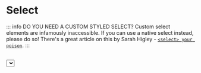 # Select

::: info DO YOU NEED A CUSTOM STYLED SELECT?
Custom select elements are infamously inaccessible. If you can use a native select instead, please do so!
There's a great article on this by Sarah Higley - [`<select> your poison`](https://sarahmhigley.com/writing/select-your-poison/).
:::

<br/>

<script lang="ts" setup>
  import Select from './select/Select.vue'
  import './select/select.css'
</script>

<ClientOnly>
  <ComponentPreview>
      <Select />
  </ComponentPreview>
</ClientOnly>

::: code-group
<<< ./select/Select.vue#snippet
<<< ./select/select.css
:::

## Anatomy

Select does use `<PeachyInput.Label />`, not be be confused with it's own `Label` component, which is used as a label inside the list of options.

```vue
<template>
  <PeachyInput.Input>
    <PeachySelect.Input>
      <PeachyInput.Label />

      <PeachySelect.Trigger />

      <PeachySelect.Target>
        <PeachySelect.List>
          <PeachySelect.Label />
          <PeachySelect.Separator />

          <PeachySelect.Item>
            <PeachySelect.Indicator />
          </PeachySelect.Item>
        </PeachySelect.List>
      </PeachySelect.Target>
    </PeachySelect.Input>
  </PeachyInput.Input>
</template>

<script lang="ts" setup>
  import { PeachyInput, PeachySelect } from "typeach";
</script>
```

::: warning ACCESSIBILITY FOR AN EMPTY SELECT
The component clears the values when pressing <kbd>Backspace</kbd> or <kbd>Delete</kbd>, however this is not a recognized pattern for clearing a listbox, and is not available on devices not connected to a keyboard (e.g. mobile) - so it is important to communicate this shortcut to the user if you want them to be aware of it, and offer an alternative.

The recommended approach is to **have one of the options represent no value, such as a "None" option.** In [the example](#select), if I detect that the selected item is "none", I clear the value.
:::

## Props & Emits

### `Input`

::: info DISABLED
There is no disabled state for the select. You're expected to disable the `Trigger` directly.
:::

#### Props

| Name        | Default  |    Type     |
| ----------- | :------: | :---------: |
| selectedIds |   `[]`   | `string[]?` |
| multiSelect | `false`  | `boolean?`  |
| readonly    |  `false` |  `boolean?` |

#### Emits

| @                   |  Payload   |
| ------------------- | :--------: |
| update:selected-ids | `string[]` |
| validate            | `string[]` |
| clear-validation    |            |

<hr/>

### `Trigger`

<br/>

#### Props

| Name     | Default  |    Type     |
| -------- | :------: | :---------: |
| disabled |  `false` |  `boolean?` |

<hr/>

### `Item`

<br/>

#### Props

| Name     | Default |    Type    |
| -------- | :-----: | :--------: |
| id       |         |  `string`  |
| disabled | `false` | `boolean?` |

<hr/>

### `Separator`

<br/>

#### Props

| Name | Default |   Type    | Description                                                                                                                     |
| ---- | :-----: | :-------: | ------------------------------------------------------------------------------------------------------------------------------- |
| is   |  `hr`   | `string?` | The is attribute for the [dynamic root component](https://vuejs.org/guide/essentials/component-basics.html#dynamic-components). |

## Styling

### CSS Selectors

Follows [our CSS classes convention](/info#styling).

<br />

#### State selectors

| Selector                      | Description                                   |  For                          |
| ----------------------------- | --------------------------------------------- | ----------------------------- |
| `[aria-selected="<boolean>"]` | For a selected item.                          | <ul><li>`Item`</li></ul>      |
| `[data-active="<boolean>"]`   | For if an item is focused or not.             | <ul><li>`Item`</li></ul>      |
| `[data-readonly="<boolean>"]` | For if an item that is readonly.              | <ul><li>`Item`</li></ul>      |
| `[aria-disabled="<boolean>"]` | For an item's disabled and/or readonly state. | <ul><li>`Item`</li></ul>      |
| `[data-selected="<boolean>"]` | For a selected item's indicator.              | <ul><li>`Indicator`</li></ul> |
| `[data-active="<boolean>"]`   | For if the select is active or not.           | <ul><li>`Trigger`</li></ul>   |
| `[data-empty="<boolean>"]`    | For when there is no selection.               | <ul><li>`Trigger`</li></ul>   |

## Accessibility

Resources: [APG Select-Only Combobox](https://www.w3.org/WAI/ARIA/apg/patterns/combobox/examples/combobox-select-only/), [APG Listbox Pattern](https://www.w3.org/WAI/ARIA/apg/patterns/listbox/#keyboardinteraction), Webkit Bugzilla - [`activedescendant` on combobox not honored](https://bugs.webkit.org/show_bug.cgi?id=167671) and [`aria-selected` options in listboxes not announced](https://bugs.webkit.org/show_bug.cgi?id=209076) - _see below for a more comprehensive list_.

Due to a [known issue in Safari](https://bugs.webkit.org/show_bug.cgi?id=167671) with the `aria-activedescendant` attribute, the component actually does move focus, rather than rely solely on the attribute.

::: warning ACCESSIBILITY FOR AN EMPTY SELECT
The component clears the values when pressing <kbd>Backspace</kbd> or <kbd>Delete</kbd>, however this is not a recognized pattern for clearing a listbox, and is not available on devices not connected to a keyboard (e.g. mobile) - so it is important to communicate this shortcut to the user if you want them to be aware of it, and offer an alternative.

The recommended approach is to **have one of the options represent no value, such as a "None" option.** In [the example](#select), if I detect that the selected item is "none", I clear the value.
:::

### Keyboard interactions

### Single select

| Key                                                                                             | Action                                                                                                            |
| ----------------------------------------------------------------------------------------------- | ----------------------------------------------------------------------------------------------------------------- |
| <kbd>Space</kbd> or <kbd>↵</kbd> or <kbd>↓</kbd> or <kbd>↑</kbd> on `Trigger` when not disabled | First time it opens, it focuses the first item - every other times, it focuses on the most recently focused item. |
| <kbd>Alt</kbd> + <kbd>↓</kbd> on `Trigger` when not disabled                                    | First time it opens, it focuses the first item - every other times, it focuses on the most recently focused item. |
| <kbd>Home</kbd> on `Trigger`                                                                    | Opens and moves focus to the first item.                                                                          |
| <kbd>End</kbd> on `Trigger`                                                                     | Opens and moves focus to the last item.                                                                           |
| <kbd>A-Z</kbd> or <kbd>a-z</kbd> on `Trigger`                                                   | Opens and goes through items starting with the letter typed, or searches for the first item matching the search.  |
| <kbd>↓</kbd> on `Item`                                                                          | Moves focus to the next item.                                                                                     |
| <kbd>↑</kbd> on `Item`                                                                          | Moves focus to the previous item.                                                                                 |
| <kbd>Space</kbd> or <kbd>Enter</kbd> or <kbd>Alt</kbd> + <kbd>↑</kbd> on `Item`                 | Selects the item, closes the select and returns focus back to it's trigger.                                       |
| <kbd>Home</kbd> on `Item`                                                                       | Moves focus to the first item.                                                                                    |
| <kbd>End</kbd> on `Item`                                                                        | Moves focus to the last item.                                                                                     |
| <kbd>Tab</kbd> on `Item`                                                                        | Selects the item and closes the select.                                                                           |
| <kbd>A-Z</kbd> or <kbd>a-z</kbd> on `Item`                                                      | Focuses through items starting with the letter typed, or searches for the first item matching the search.         |
| <kbd>esc</kbd> on `Item`                                                                        | Closes the select and returns focus back to it's trigger.                                                         |

### Multi select

Extends the single select navigation, except - keys to select now toggles the item, and selecting an item does _not_ close the select, and <kbd>Alt</kbd> + <kbd>↑</kbd> is ignored.

| Key                                                               | Action                                                                         |
| ----------------------------------------------------------------- | ------------------------------------------------------------------------------ |
| <kbd>Shift</kbd> + <kbd>↓</kbd> on `Item`                         | Moves focus to and toggles the next item.                                      |
| <kbd>Shift</kbd> + <kbd>↑</kbd> on `Item`                         | Moves focus to and toggles the previous item.                                  |
| <kbd>Shift</kbd> + <kbd>Space</kbd> on `Item`                     | Selects continuously from the most recently selected item to the focused item. |
| <kbd>Control</kbd> + <kbd>Shift</kbd> + <kbd>Home</kbd> on `Item` | Selects the focused item and all items upwards.                                |
| <kbd>Control</kbd> + <kbd>Shift</kbd> + <kbd>End</kbd> on `Item`  | Selects the focused item and all items downwards.                              |
| <kbd>Control</kbd> + <kbd>A</kbd> `Item`                          | Toggles select all on and off.                                                 |

**Hover and keyboard interactions are synced.**

### Resources

- APG

  - [APG Select-Only Combobox](https://www.w3.org/WAI/ARIA/apg/patterns/combobox/examples/combobox-select-only/)
  - [APG Listbox Pattern](https://www.w3.org/WAI/ARIA/apg/patterns/listbox/#keyboardinteraction)

- Webkit Bugzilla

  - [`activedescendant` on combobox not honored correctly in VoiceOver](https://bugs.webkit.org/show_bug.cgi?id=167671)
  - [`aria-selected` options in listboxes not properly announced](https://bugs.webkit.org/show_bug.cgi?id=209076)

- [`<select> your poison`](https://sarahmhigley.com/writing/select-your-poison/) by Sarah Higley
- [Select component](https://www.radix-ui.com/primitives/docs/components/select) by Radix
